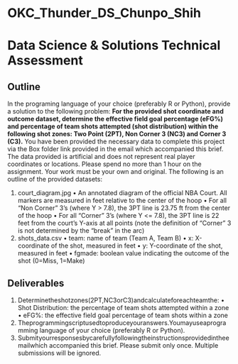 # OKC_Thunder_DS_Chunpo_Shih
# Data Science & Solutions Technical Assessment
## Outline
In the programing language of your choice (preferably R or Python), provide a solution to the following problem:
**For the provided shot coordinate and outcome dataset, determine the effective field goal percentage (eFG%) and percentage of team shots attempted (shot distribution) within the following shot zones: Two Point (2PT), Non Corner 3 (NC3) and Corner 3 (C3).**
You have been provided the necessary data to complete this project via the Box folder link provided in the email which accompanied this brief. The data provided is artificial and does not represent real player coordinates or locations. Please spend no more than 1 hour on the assignment. Your work must be your own and original.
The following is an outline of the provided datasets:
1) court_diagram.jpg
• An annotated diagram of the official NBA Court. All markers are measured in feet relative to the center of the hoop
• For all “Non Corner” 3’s (where Y > 7.8), the 3PT line is 23.75 ft from the center of the hoop
• For all “Corner” 3’s (where Y <= 7.8), the 3PT line is 22 feet from the court’s Y-axis at all
points (note the definition of “Corner” 3 is not determined by the “break” in the arc) 
2) shots_data.csv
• team: name of team (Team A, Team B)
• x: X-coordinate of the shot, measured in feet
• y: Y-coordinate of the shot, measured in feet
• fgmade: boolean value indicating the outcome of the shot (0=Miss, 1=Make)
## Deliverables
1) Determinetheshotzones(2PT,NC3orC3)andcalculateforeachteamthe:
• Shot Distribution: the percentage of team shots attempted within a zone
• eFG%: the effective field goal percentage of team shots within a zone
2) Theprogrammingscriptusedtoproduceyouranswers.Youmayuseaprogramming
language of your choice (preferably R or Python).
3) Submityourresponsesbycarefullyfollowingtheinstructionsprovidedintheemailwhich accompanied this brief. Please submit only once. Multiple submissions will be ignored.
